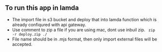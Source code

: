 ## To run this app in lamda

- The import file in s3 bucket and deploy that into lamda function which is already confiqured with api gateway.
- Use comment to zip a file if you are using mac, dont use inbuil zip.
  ` zip -r deploy.zip ./`
- File name should be in .mjs format, then only import external files will be accepted.
